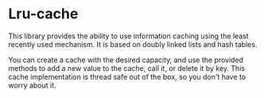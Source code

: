 # Lru-cache

This library provides the ability to use information caching using the least recently used mechanism. It is based on doubly linked lists and hash tables.

You can create a cache with the desired capacity, and use the provided methods to add a new value to the cache, call it, or delete it by key.
This cache implementation is thread safe out of the box, so you don't have to worry about it. 